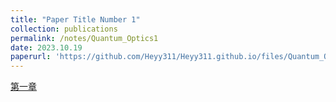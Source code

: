 ```yaml
---
title: "Paper Title Number 1"
collection: publications
permalink: /notes/Quantum_Optics1
date: 2023.10.19
paperurl: 'https://github.com/Heyy311/Heyy311.github.io/files/Quantum_Optics.pdf'
---
```


[第一章](https://github.com/Heyy311/Heyy311.github.io/files/Quantum_Optics.pdf)

